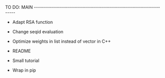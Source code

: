 

TO DO: MAIN --------------------------------------------------------------------

 - Adapt RSA function

 - Change seqid evaluation
 - Optimize weights in list instead of vector in C++

 - README
 - Small tutorial
 - Wrap in pip

